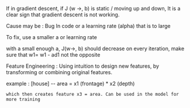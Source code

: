 
If in gradient descent, if J (w ->, b) is static / moving up and down, It is a clear sign that gradient descent is not working.  

Cause may be : Bug In code or a learning rate (alpha) that is to large

To fix, use a smaller a or learning rate 

with a small enough a, J(w->, b) should decrease on every iteration, make sure that w1= w1 - ad1 not the opposite

Feature Engineering : Using intuition to design new features, by transforming or combining original features. 

example : [house] -- area = x1 (frontage) * x2 (depth)

	which then creates feature x3 = area. Can be used in the model for more training 





